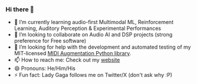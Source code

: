 ### Hi there 👋

- 🌱 I’m currently learning audio-first Multimodal ML, Reinforcement Learning, Auditory Perception & Experimental Performances
- 👯 I’m looking to collaborate on Audio AI and DSP projects (strong preference for Free software)
- 🤔 I’m looking for help with the development and automated testing of my MIT-licensed [MIDI Augmentation Python library](https://github.com/a-pillay/MIDIOgre]).
- 📫 How to reach me: Check out my [website](ashwinpillay.com)
- 😄 Pronouns: He/Him/His
- ⚡ Fun fact: Lady Gaga follows me on Twitter/X (don't ask why :P)
<!-- - 💬 Ask me about --> 

<!--
**a-pillay/a-pillay** is a ✨ _special_ ✨ repository because its `README.md` (this file) appears on your GitHub profile.

Here are some ideas to get you started:

- 🔭 I’m currently working on ...
- 🌱 I’m currently learning ...
- 👯 I’m looking to collaborate on ...
- 🤔 I’m looking for help with ...
- 💬 Ask me about ...
- 📫 How to reach me: ...
- 😄 Pronouns: ...
- ⚡ Fun fact: ...
-->
